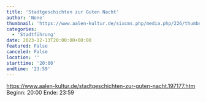 ```yaml
---
title: 'Stadtgeschichten zur Guten Nacht'
author: 'None'
thumbnail: 'https://www.aalen-kultur.de/sixcms.php/media.php/226/thumbnails/2%20Aalen%20am%20Abend%20%28c%29%20Stadt%20Aalen.jpg.601270.jpg'
categories:
  - 'Stadtführung'
date: 2023-12-13T20:00:00+00:00
featured: False
canceled: False
location: ''
starttime: '20:00'
endtime: '23:59'
---
```

https://www.aalen-kultur.de/stadtgeschichten-zur-guten-nacht.197177.htm
Beginn: 20:00
 Ende: 23:59